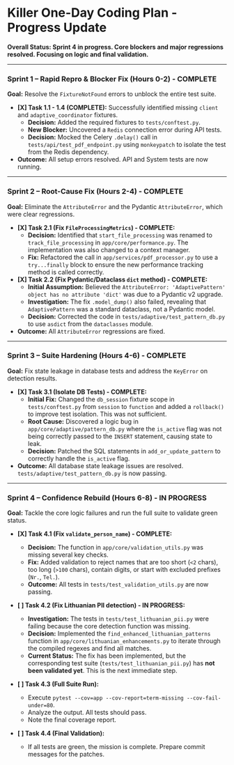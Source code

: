 # Killer One-Day Coding Plan - Progress Update

**Overall Status: Sprint 4 in progress. Core blockers and major regressions resolved. Focusing on logic and final validation.**

---

### Sprint 1 – Rapid Repro & Blocker Fix (Hours 0-2) - COMPLETE
**Goal:** Resolve the `FixtureNotFound` errors to unblock the entire test suite.
- **[X] Task 1.1 - 1.4 (COMPLETE):** Successfully identified missing `client` and `adaptive_coordinator` fixtures.
  - **Decision:** Added the required fixtures to `tests/conftest.py`.
  - **New Blocker:** Uncovered a `Redis` connection error during API tests.
  - **Decision:** Mocked the Celery `.delay()` call in `tests/api/test_pdf_endpoint.py` using `monkeypatch` to isolate the test from the Redis dependency.
- **Outcome:** All setup errors resolved. API and System tests are now running.

---

### Sprint 2 – Root-Cause Fix (Hours 2-4) - COMPLETE
**Goal:** Eliminate the `AttributeError` and the Pydantic `AttributeError`, which were clear regressions.
- **[X] Task 2.1 (Fix `FileProcessingMetrics`) - COMPLETE:**
  - **Decision:** Identified that `start_file_processing` was renamed to `track_file_processing` in `app/core/performance.py`. The implementation was also changed to a context manager.
  - **Fix:** Refactored the call in `app/services/pdf_processor.py` to use a `try...finally` block to ensure the new performance tracking method is called correctly.
- **[X] Task 2.2 (Fix Pydantic/Dataclass `dict` method) - COMPLETE:**
  - **Initial Assumption:** Believed the `AttributeError: 'AdaptivePattern' object has no attribute 'dict'` was due to a Pydantic v2 upgrade.
  - **Investigation:** The fix `.model_dump()` also failed, revealing that `AdaptivePattern` was a standard dataclass, not a Pydantic model.
  - **Decision:** Corrected the code in `tests/adaptive/test_pattern_db.py` to use `asdict` from the `dataclasses` module.
- **Outcome:** All `AttributeError` regressions are fixed.

---

### Sprint 3 – Suite Hardening (Hours 4-6) - COMPLETE
**Goal:** Fix state leakage in database tests and address the `KeyError` on detection results.
- **[X] Task 3.1 (Isolate DB Tests) - COMPLETE:**
    - **Initial Fix:** Changed the `db_session` fixture scope in `tests/conftest.py` from `session` to `function` and added a `rollback()` to improve test isolation. This was not sufficient.
    - **Root Cause:** Discovered a logic bug in `app/core/adaptive/pattern_db.py` where the `is_active` flag was not being correctly passed to the `INSERT` statement, causing state to leak.
    - **Decision:** Patched the SQL statements in `add_or_update_pattern` to correctly handle the `is_active` flag.
- **Outcome:** All database state leakage issues are resolved. `tests/adaptive/test_pattern_db.py` is now passing.

---

### Sprint 4 – Confidence Rebuild (Hours 6-8) - IN PROGRESS
**Goal:** Tackle the core logic failures and run the full suite to validate green status.
- **[X] Task 4.1 (Fix `validate_person_name`) - COMPLETE:**
  - **Decision:** The function in `app/core/validation_utils.py` was missing several key checks.
  - **Fix:** Added validation to reject names that are too short (`<2` chars), too long (`>100` chars), contain digits, or start with excluded prefixes (`Nr.`, `Tel.`).
  - **Outcome:** All tests in `tests/test_validation_utils.py` are now passing.

- **[ ] Task 4.2 (Fix Lithuanian PII detection) - IN PROGRESS:**
  - **Investigation:** The tests in `tests/test_lithuanian_pii.py` were failing because the core detection function was missing.
  - **Decision:** Implemented the `find_enhanced_lithuanian_patterns` function in `app/core/lithuanian_enhancements.py` to iterate through the compiled regexes and find all matches.
  - **Current Status:** The fix has been implemented, but the corresponding test suite (`tests/test_lithuanian_pii.py`) has **not been validated yet**. This is the next immediate step.

- **[ ] Task 4.3 (Full Suite Run):**
  - Execute `pytest --cov=app --cov-report=term-missing --cov-fail-under=80`.
  - Analyze the output. All tests should pass.
  - Note the final coverage report.

- **[ ] Task 4.4 (Final Validation):**
  - If all tests are green, the mission is complete. Prepare commit messages for the patches.